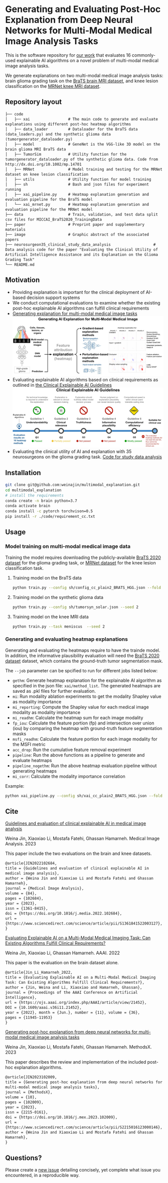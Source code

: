 # Generating and Evaluating Post-Hoc Explanation from Deep Neural Networks for Multi-Modal Medical Image Analysis Tasks

This is the software repository for [our work](#cite) that evaluates 16 commonly-used explainable AI algorithms on a novel problem of multi-modal medical image analysis tasks. 

We generate explanations on two multi-modal medical image analysis tasks: brain glioma grading task on the [BraTS brain MRI dataset](https://www.med.upenn.edu/cbica/brats2020/data.html), and knee lesion classification on the [MRNet knee MRI dataset](https://stanfordmlgroup.github.io/competitions/mrnet/).
## Repository layout

```
├── code
│   ├── xai                 # The main code to generate and evaluate explanations using different post-hoc heatmap algorithms
│   ├── data_loader         # Dataloader for the BraTS data (data_loaders.py) and the synthetic glioma data (tumorgenerator_dataloader.py)
│   ├── model               # GeneNet is the VGG-like 3D model on the brain glioma MRI BraTS data 
│   ├── TumorSim            # Utility function for the tumorgenerator_dataloader.py of the synthetic glioma data. Code from http://dx.doi.org/10.1002/mp.14701
│   ├── MRNet               # Model training and testing for the MRNet dataset on knee lesion classification
│   ├── utils               # Utility function for model training
│   ├── sh                  # Bash and json files for experiment running
│   ├── xai_pipeline.py     # Heatmap explanation generation and evaluation pipeline for the BraTS model
│   └── xai_mrnet.py        # Heatmap explanation generation and evaluation pipeline for the MRNet model
├── data                    # Train, validation, and test data split csv files for MICCAI_BraTS2020_TrainingData
├── paper                   # Preprint paper and supplementary materials
├── image                   # Graphic abstract of the associated papers
├── neurosurgeon35_clinical_study_data_analysis                   # Data analysis code for the paper "Evaluating the Clinical Utility of Artificial Intelligence Assistance and its Explanation on the Glioma Grading Task"
└── README.md
```


## Motivation

- Providing explanation is important for the clinical deployment of AI-based decision support systems
- We conduct computational evaluations to examine whether the existing post-hoc explainable AI algorithms can fulfill clinical requirements 
- [Generating explanation for multi-modal medical image tasks](https://www.sciencedirect.com/science/article/pii/S2215016123000146)
![](image/MethodsX_GraphicAbstract.jpg)
- Evaluating explainable AI algorithms based on clinical requirements as outlined in [the Clinical Explainable AI Guidelines](https://doi.org/10.1016/j.media.2022.102684)
![](image/graphicabstract_XAI_guideline_cameraready.jpg)
- Evaluating the clinical utility of AI and explanation with 35 neurosurgeons on the glioma grading task. [Code for study data analysis](https://github.com/weinajin/multimodal_explanation/tree/main/neurosurgeon35_clinical_study_data_analysis)




<a name="installation"></a>
## Installation
```bash
git clone git@github.com:weinajin/multimodal_explanation.git
cd multimodal_explanation
# install the requirements
conda create -n brain python=3.7
conda activate brain
conda install -c pytorch torchvison=0.5
pip install -r ./code/requirement_cc.txt
```

<a name="usage"></a>
## Usage
### Model training on multi-modal medical image data

Training the model requires downloading the publicly-available [BraTS 2020 dataset](https://www.med.upenn.edu/cbica/brats2020/data.html) for the glioma grading task, or [MRNet dataset](https://stanfordmlgroup.github.io/competitions/mrnet/) for the knee lesion classification task.


1. Training model on the BraTS data
    ```bash
    python train.py --config sh/config_cc_plain2_BRATS_HGG.json --fold 1 --seed 2
    ```
2. Training model on the synthetic glioma data
    ```bash
    python train.py --config sh/tumorsyn_solar.json --seed 2
    ```
3. Training model on the knee MRI data
    ```bash
    python train.py --task meniscus  --seed 2
    ```

### Generating and evaluating heatmap explanations

Generating and evaluating the heatmaps require to have the trainde model. In addition, the informative plausibility evaluation will need the [BraTS 2020 dataset](https://www.med.upenn.edu/cbica/brats2020/data.html) dataset, which contains the ground-truth tumor segmentation mask. 

The ```--job``` parameter can be spcified to run for different jobs listed below:


- ```gethm```: Generate heatmap explanation for the explainable AI algorithm as specified in the json file: ```xai/method_list```. The generated heatmaps are saved as .pkl files for further evaluation. 
- ```mi```: Run modality ablation experiments to get the modality Shapley value as modality importance
- ```mi_reporting```: Compute the Shapley value for each medical image modality as modality importance
- ```mi_readhm```: Calculate the heatmap sum for each image modality
- ```fp_iou```: Calculate the feature portion (fp) and intersection over union (iou) by comparing the heatmap with ground-truth feature segmentation masks
- ```msfi_readhm```: Calculate the feature portion for each image modality for the MSFI metric
- ```acc_drop```: Run the cumulative feature removal experiment
- ```pipeline```: Run the above functions as a pipeline to generate and evaluate heatmaps
- ```pipeline_nogethm```: Run the above heatmap evaluation pipeline without generating heatmaps
- ```mi_corr```: Calculate the modality importance correlation

Example:
```bash
python xai_pipeline.py --config sh/xai_cc_plain2_BRATS_HGG.json --fold 1 --seed $SEED --bs 1 --job <job>
```


<a name="cite"></a>
## Cite

[Guidelines and evaluation of clinical explainable AI in medical image analysis](https://doi.org/10.1016/j.media.2022.102684) 

Weina Jin, Xiaoxiao Li, Mostafa Fatehi, Ghassan Hamarneh.
Medical Image Analysis. 2023

This paper include the two evaluations on the brain and knee datasets.
```bibtext
@article{JIN2022102684,
title = {Guidelines and evaluation of clinical explainable AI in medical image analysis},
author = {Weina Jin and Xiaoxiao Li and Mostafa Fatehi and Ghassan Hamarneh},
journal = {Medical Image Analysis},
volume = {84},
pages = {102684},
year = {2023},
issn = {1361-8415},
doi = {https://doi.org/10.1016/j.media.2022.102684},
url = {https://www.sciencedirect.com/science/article/pii/S1361841522003127},
}
```

[Evaluating Explainable AI on a Multi-Modal Medical Imaging Task: Can Existing Algorithms Fulfill Clinical Requirements?](https://ojs.aaai.org/index.php/AAAI/article/view/21452)

Weina Jin, Xiaoxiao Li, Ghassan Hamarneh.
AAAI. 2022

This paper is the evaluation on the brain dataset alone.
```bibtext
@article{Jin_Li_Hamarneh_2022, 
title = {Evaluating Explainable AI on a Multi-Modal Medical Imaging Task: Can Existing Algorithms Fulfill Clinical Requirements?}, 
author = {Jin, Weina and Li, Xiaoxiao and Hamarneh, Ghassan}, 
journal = {Proceedings of the AAAI Conference on Artificial Intelligence}, 
url = {https://ojs.aaai.org/index.php/AAAI/article/view/21452}, 
DOI = {10.1609/aaai.v36i11.21452}, 
year = {2022}, month = {Jun.}, number = {11}, volume = {36}, 
pages = {11945-11953} 
}
```

[Generating post-hoc explanation from deep neural networks for multi-modal medical image analysis tasks](https://www.sciencedirect.com/science/article/pii/S2215016123000146)

Weina Jin, Xiaoxiao Li, Mostafa Fatehi, Ghassan Hamarneh.
MethodsX. 2023

This paper describes the review and implementation of the included post-hoc explanation algorithms.
```bibtext
@article{JIN2023102009,
title = {Generating post-hoc explanation from deep neural networks for multi-modal medical image analysis tasks},
journal = {MethodsX},
volume = {10},
pages = {102009},
year = {2023},
issn = {2215-0161},
doi = {https://doi.org/10.1016/j.mex.2023.102009},
url = {https://www.sciencedirect.com/science/article/pii/S2215016123000146},
author = {Weina Jin and Xiaoxiao Li and Mostafa Fatehi and Ghassan Hamarneh},
}

```
<a name="faq"></a>
## Questions?
Please create a [new issue](https://github.com/weinajin/multimodal_explanation/issues/new/choose) detailing concisely, yet complete what issue you encountered, in a reproducible way.



